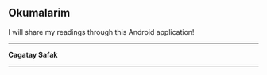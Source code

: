## Okumalarim
I will share my readings through this Android application!

****
**Cagatay Safak**
****
